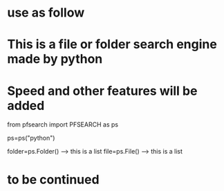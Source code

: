 # use as follow

# This is a file or folder search engine made by python

# Speed ​​and other features will be added



from pfsearch import PFSEARCH as ps

ps=ps("python")

folder=ps.Folder()   -->  this is a list
file=ps.File()       -->   this is a list


# to be continued
